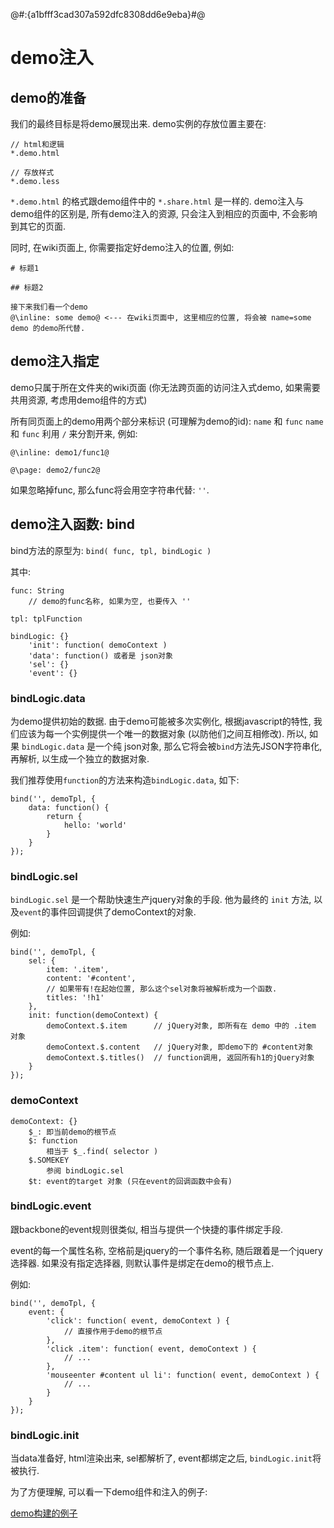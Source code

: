 @#:{a1bfff3cad307a592dfc8308dd6e9eba}#@
# demo注入

## demo的准备

我们的最终目标是将demo展现出来. demo实例的存放位置主要在:

    // html和逻辑
    *.demo.html
    
    // 存放样式
    *.demo.less

`*.demo.html` 的格式跟demo组件中的 `*.share.html` 是一样的. demo注入与demo组件的区别是, 所有demo注入的资源, 只会注入到相应的页面中, 
不会影响到其它的页面.   

同时, 在wiki页面上, 你需要指定好demo注入的位置, 例如:

```
# 标题1

## 标题2

接下来我们看一个demo
@\inline: some demo@ <--- 在wiki页面中, 这里相应的位置, 将会被 name=some demo 的demo所代替.
```
    
## demo注入指定    

demo只属于所在文件夹的wiki页面 (你无法跨页面的访问注入式demo, 如果需要共用资源, 考虑用demo组件的方式)

所有同页面上的demo用两个部分来标识 (可理解为demo的id): `name` 和 `func`
`name` 和 `func` 利用 `/` 来分割开来, 例如:

```
@\inline: demo1/func1@

@\page: demo2/func2@
```

如果忽略掉func, 那么func将会用空字符串代替: `''`.

## demo注入函数: bind

bind方法的原型为: `bind( func, tpl, bindLogic )`

其中:

```
func: String 
    // demo的func名称, 如果为空, 也要传入 ''

tpl: tplFunction  

bindLogic: {}
    'init': function( demoContext )
    'data': function() 或者是 json对象
    'sel': {}
    'event': {}
```

### bindLogic.data

为demo提供初始的数据. 由于demo可能被多次实例化, 根据javascript的特性, 我们应该为每一个实例提供一个唯一的数据对象 (以防他们之间互相修改).
所以, 如果 `bindLogic.data` 是一个纯 json对象, 那么它将会被`bind`方法先JSON字符串化, 再解析, 以生成一个独立的数据对象.

我们推荐使用`function`的方法来构造`bindLogic.data`, 如下:

```
bind('', demoTpl, {
    data: function() {
        return {
            hello: 'world'
        }
    }
});
```

### bindLogic.sel

`bindLogic.sel` 是一个帮助快速生产jquery对象的手段. 他为最终的 `init` 方法, 以及`event`的事件回调提供了demoContext的对象.

例如:

```
bind('', demoTpl, {
    sel: {
        item: '.item',
        content: '#content',
        // 如果带有!在起始位置, 那么这个sel对象将被解析成为一个函数.
        titles: '!h1'
    },
    init: function(demoContext) {
        demoContext.$.item      // jQuery对象, 即所有在 demo 中的 .item 对象
        demoContext.$.content   // jQuery对象, 即demo下的 #content对象
        demoContext.$.titles()  // function调用, 返回所有h1的jQuery对象
    }
});
```

### demoContext

```
demoContext: {}
    $_: 即当前demo的根节点
    $: function
        相当于 $_.find( selector )
    $.SOMEKEY
        参阅 bindLogic.sel
    $t: event的target 对象 (只在event的回调函数中会有)
```
        

### bindLogic.event

跟backbone的event规则很类似, 相当与提供一个快捷的事件绑定手段. 

event的每一个属性名称, 空格前是jquery的一个事件名称, 随后跟着是一个jquery选择器. 
如果没有指定选择器, 则默认事件是绑定在demo的根节点上.

例如:

```
bind('', demoTpl, {
    event: {
        'click': function( event, demoContext ) {
            // 直接作用于demo的根节点
        },
        'click .item': function( event, demoContext ) {
            // ...
        },
        'mouseenter #content ul li': function( event, demoContext ) {
            // ...
        }
    }
});
```

### bindLogic.init

当data准备好, html渲染出来, sel都解析了, event都绑定之后, `bindLogic.init`将被执行.

为了方便理解, 可以看一下demo组件和注入的例子:

[demo构建的例子](../demo-example/index)






